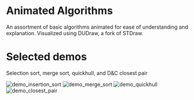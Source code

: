 # Animated Algorithms

An assortment of basic algorithms animated for ease of understanding and explanation. Visualized using DUDraw, a fork of STDraw.

# Selected demos

Selection sort, merge sort, quickhull, and D&C closest pair

![demo_insertion_sort](https://user-images.githubusercontent.com/105869915/233545382-1433e1f4-5c69-431d-8ed1-7c24969b7735.gif) 
![demo_merge_sort](https://user-images.githubusercontent.com/105869915/233545386-3b2a4bff-46a9-492a-b80a-010394c0fb76.gif)
![demo_quickhull](https://user-images.githubusercontent.com/105869915/233545393-bf5f0939-34b7-469f-baff-246ac4c696d7.gif)
![demo_closest_pair](https://user-images.githubusercontent.com/105869915/233545375-985beadf-0e39-4cec-9d92-202de7495117.gif)
